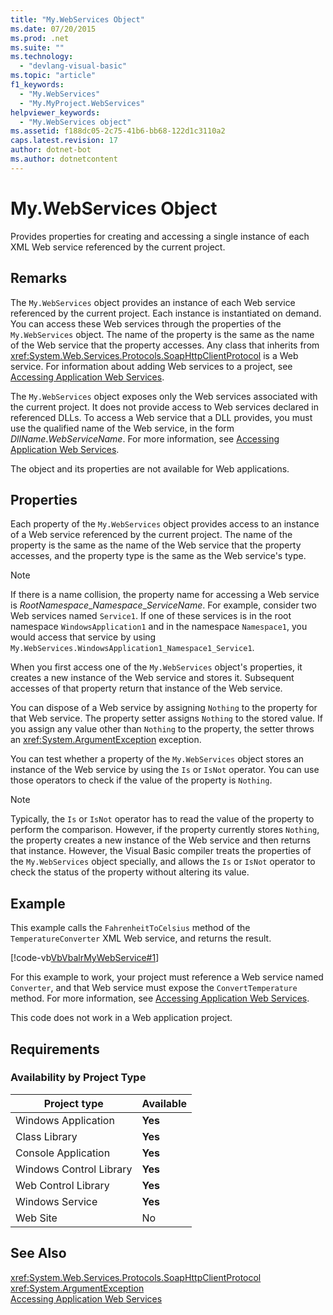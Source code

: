 ```yaml
---
title: "My.WebServices Object"
ms.date: 07/20/2015
ms.prod: .net
ms.suite: ""
ms.technology: 
  - "devlang-visual-basic"
ms.topic: "article"
f1_keywords: 
  - "My.WebServices"
  - "My.MyProject.WebServices"
helpviewer_keywords: 
  - "My.WebServices object"
ms.assetid: f188dc05-2c75-41b6-bb68-122d1c3110a2
caps.latest.revision: 17
author: dotnet-bot
ms.author: dotnetcontent
---
```

# My.WebServices Object
Provides properties for creating and accessing a single instance of each XML Web service referenced by the current project.  
  
## Remarks  
 The `My.WebServices` object provides an instance of each Web service referenced by the current project. Each instance is instantiated on demand. You can access these Web services through the properties of the `My.WebServices` object. The name of the property is the same as the name of the Web service that the property accesses. Any class that inherits from <xref:System.Web.Services.Protocols.SoapHttpClientProtocol> is a Web service. For information about adding Web services to a project, see [Accessing Application Web Services](../../../visual-basic/developing-apps/programming/accessing-application-web-services.md).  
  
 The `My.WebServices` object exposes only the Web services associated with the current project. It does not provide access to Web services declared in referenced DLLs. To access a Web service that a DLL provides, you must use the qualified name of the Web service, in the form *DllName*.*WebServiceName*. For more information, see [Accessing Application Web Services](../../../visual-basic/developing-apps/programming/accessing-application-web-services.md).  
  
 The object and its properties are not available for Web applications.  
  
## Properties  
 Each property of the `My.WebServices` object provides access to an instance of a Web service referenced by the current project. The name of the property is the same as the name of the Web service that the property accesses, and the property type is the same as the Web service's type.  
  
> [!NOTE]
>  If there is a name collision, the property name for accessing a Web service is *RootNamespace*_*Namespace*\_*ServiceName*. For example, consider two Web services named `Service1`. If one of these services is in the root namespace `WindowsApplication1` and in the namespace `Namespace1`, you would access that service by using `My.WebServices.WindowsApplication1_Namespace1_Service1`.  
  
 When you first access one of the `My.WebServices` object's properties, it creates a new instance of the Web service and stores it. Subsequent accesses of that property return that instance of the Web service.  
  
 You can dispose of a Web service by assigning `Nothing` to the property for that Web service. The property setter assigns `Nothing` to the stored value. If you assign any value other than `Nothing` to the property, the setter throws an <xref:System.ArgumentException> exception.  
  
 You can test whether a property of the `My.WebServices` object stores an instance of the Web service by using the `Is` or `IsNot` operator. You can use those operators to check if the value of the property is `Nothing`.  
  
> [!NOTE]
>  Typically, the `Is` or `IsNot` operator has to read the value of the property to perform the comparison. However, if the property currently stores `Nothing`, the property creates a new instance of the Web service and then returns that instance. However, the Visual Basic compiler treats the properties of the `My.WebServices` object specially, and allows the `Is` or `IsNot` operator to check the status of the property without altering its value.  
  
## Example  
 This example calls the `FahrenheitToCelsius` method of the `TemperatureConverter` XML Web service, and returns the result.  
  
 [!code-vb[VbVbalrMyWebService#1](../../../visual-basic/language-reference/objects/codesnippet/VisualBasic/my-webservices-object_1.vb)]  
  
 For this example to work, your project must reference a Web service named `Converter`, and that Web service must expose the `ConvertTemperature` method. For more information, see [Accessing Application Web Services](../../../visual-basic/developing-apps/programming/accessing-application-web-services.md).  
  
 This code does not work in a Web application project.  
  
## Requirements  
  
### Availability by Project Type  
  
|Project type|Available|  
|---|---|  
|Windows Application|**Yes**|  
|Class Library|**Yes**|  
|Console Application|**Yes**|  
|Windows Control Library|**Yes**|  
|Web Control Library|**Yes**|  
|Windows Service|**Yes**|  
|Web Site|No|  
  
## See Also  
 <xref:System.Web.Services.Protocols.SoapHttpClientProtocol>  
 <xref:System.ArgumentException>  
 [Accessing Application Web Services](../../../visual-basic/developing-apps/programming/accessing-application-web-services.md)
